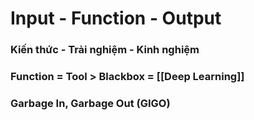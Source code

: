 # Input - Function - Output

### Kiến thức - Trải nghiệm - Kinh nghiệm

### Function = Tool > Blackbox = [[Deep Learning]]

### Garbage In, Garbage Out (GIGO)

